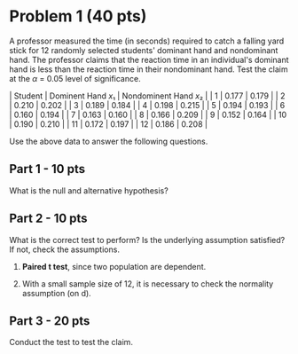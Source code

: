 # Problem 1 (40 pts)

A professor measured the time (in seconds) required to catch a falling yard stick for 12 randomly selected students' dominant hand and nondominant hand. The professor claims that the reaction time in an individual's dominant hand is less than the reaction time in their nondominant hand. Test the claim at the $\alpha$ = 0.05 level of significance.

| Student | Dominent Hand $x₁$ | Nondominent Hand $x₂$ |
| 1       | 0.177              | 0.179                 |
| 2       | 0.210              | 0.202                 |
| 3       | 0.189              | 0.184                 |
| 4       | 0.198              | 0.215                 |
| 5       | 0.194              | 0.193                 |
| 6       | 0.160              | 0.194                 |
| 7       | 0.163              | 0.160                 |
| 8       | 0.166              | 0.209                 |
| 9       | 0.152              | 0.164                 |
| 10      | 0.190              | 0.210                 |
| 11      | 0.172              | 0.197                 |
| 12      | 0.186              | 0.208                 |

Use the above data to answer the following questions.

## Part 1 - 10 pts

What is the null and alternative hypothesis?

## Part 2 - 10 pts

What is the correct test to perform? Is the underlying assumption satisfied? If not, check the assumptions.

1. **Paired t test**, since two population are dependent.

2. With a small sample size of 12, it is necessary to check the normality assumption (on d).

## Part 3 - 20 pts

Conduct the test to test the claim.